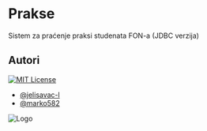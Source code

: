 
# Prakse
Sistem za praćenje praksi studenata FON-a (JDBC verzija)



## Autori

[![MIT License](https://img.shields.io/badge/dva_bana-odabrana-blue)](https://choosealicense.com/licenses/mit/)

- [@jelisavac-l](https://www.github.com/jelisavac-l)
- [@marko582](https://www.github.com/marko582)



![Logo](https://images7.memedroid.com/images/UPLOADED655/5ede767913de3.jpeg)

